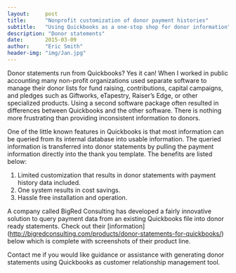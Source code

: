 ```yaml
---
layout:     post
title:      "Nonprofit customization of donor payment histories"
subtitle:   "Using Quickbooks as a one-stop shop for donor information"
description: "Donor statements"
date:       2015-03-09
author:     "Eric Smith"
header-img: "img/Jan.jpg"
---
```


Donor statements run from Quickbooks?  Yes it can!
When I worked in public accounting many non-profit organizations used separate software to manage their donor lists for fund raising, contributions, capital campaigns, and pledges such as Giftworks, eTapestry, Raiser’s Edge, or other specialized products.  Using a second software package often resulted in differences between Quickbooks and the other software.  There is nothing more frustrating than providing inconsistent information to donors.  

One of the little known features in Quickbooks is that most information can be queried from its internal database into usable information.  The queried information is transferred into donor statements by pulling the payment information directly into the thank you template.  The benefits are listed below:
1.	 Limited customization that results in donor statements  with payment history data included.
2.	 One system results in cost savings.
3.	 Hassle free installation and operation.   

A company called BigRed Consulting has developed a fairly innovative solution to query payment data from an existing Quickbooks file into donor ready statements.  Check out their [information] (http://bigredconsulting.com/products/donor-statements-for-quickbooks/) below which is complete with screenshots of their product line.


Contact me if you would like guidance or assistance with generating donor statements using Quickbooks as customer relationship management tool.


